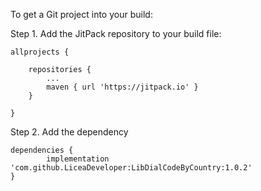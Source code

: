 To get a Git project into your build:

Step 1. Add the JitPack repository to your build file:


	allprojects {

		repositories {
			...
			maven { url 'https://jitpack.io' }
		}
		
	}

  
Step 2. Add the dependency
  
	dependencies {
	        implementation 'com.github.LiceaDeveloper:LibDialCodeByCountry:1.0.2'
	}
